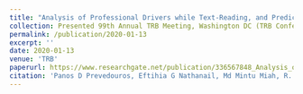 ```yaml
---
title: "Analysis of Professional Drivers while Text-Reading, and Prediction of Driving Behavior Using Cluster Modeling"
collection: Presented 99th Annual TRB Meeting, Washington DC (TRB Conference)
permalink: /publication/2020-01-13
excerpt: ''
date: 2020-01-13
venue: 'TRB'
paperurl: https://www.researchgate.net/publication/336567848_Analysis_of_Professional_Drivers_while_Text-Reading_and_Prediction_of_Driving_Behavior_Using_Cluster_Modeling
citation: 'Panos D Prevedouros, Eftihia G Nathanail, Md Mintu Miah, R. D. M. B. (2020). Analysis of Professional Drivers while Text-Reading, and Prediction of Driving Behavior Using Cluster Modeling | Request PDF. Transportation Research Board 99 Th Annual Meeting.'
---
```


